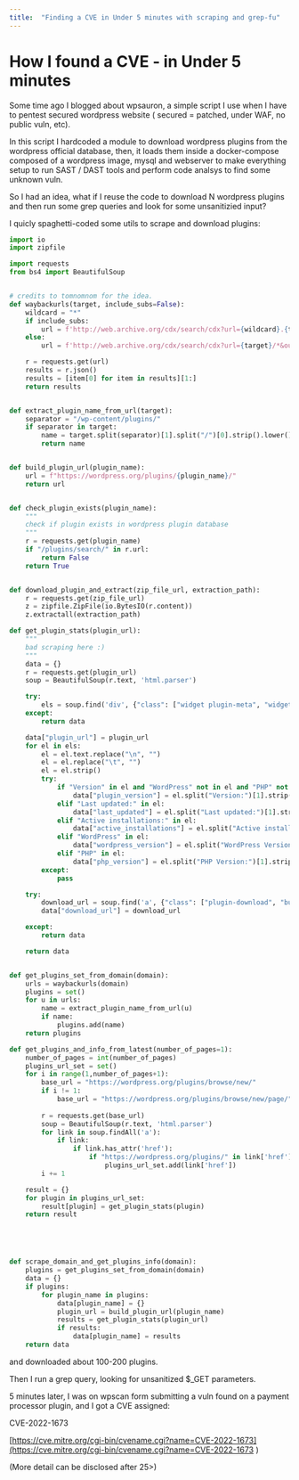 ```yaml
---
title:  "Finding a CVE in Under 5 minutes with scraping and grep-fu"
---
```

# How I found a CVE -  in Under 5 minutes


Some time ago I blogged about wpsauron, a simple script I use when I have to pentest secured wordpress website ( secured = patched, under WAF, no public vuln, etc). 


In this script I hardcoded a module to download wordpress plugins from the wordpress official database, then, it loads them inside a docker-compose composed of a wordpress image, mysql and webserver to make everything setup to run SAST / DAST tools and perform code analsys to find some unknown vuln.  



So I had an idea, what if I reuse the code to download N wordpress plugins and then run some grep queries and look for some unsanitizied input?

I quicly spaghetti-coded some utils to scrape and download plugins:

```python
import io
import zipfile

import requests
from bs4 import BeautifulSoup


# credits to tomnomnom for the idea.
def waybackurls(target, include_subs=False):
    wildcard = "*"
    if include_subs:
        url = f'http://web.archive.org/cdx/search/cdx?url={wildcard}.{target}/*&output=json&fl=original&collapse=urlkey'
    else:
        url = f'http://web.archive.org/cdx/search/cdx?url={target}/*&output=json&fl=original&collapse=urlkey'

    r = requests.get(url)
    results = r.json()
    results = [item[0] for item in results][1:]
    return results


def extract_plugin_name_from_url(target):
    separator = "/wp-content/plugins/"
    if separator in target:
        name = target.split(separator)[1].split("/")[0].strip().lower()
        return name


def build_plugin_url(plugin_name):
    url = f"https://wordpress.org/plugins/{plugin_name}/"
    return url


def check_plugin_exists(plugin_name):
    """
    check if plugin exists in wordpress plugin database
    """
    r = requests.get(plugin_name)
    if "/plugins/search/" in r.url:
        return False
    return True


def download_plugin_and_extract(zip_file_url, extraction_path):
    r = requests.get(zip_file_url)
    z = zipfile.ZipFile(io.BytesIO(r.content))
    z.extractall(extraction_path)

def get_plugin_stats(plugin_url):
    """
    bad scraping here :)
    """
    data = {}
    r = requests.get(plugin_url)
    soup = BeautifulSoup(r.text, 'html.parser')

    try:
        els = soup.find('div', {"class": ["widget plugin-meta", "widget"]}).find("ul").findAll("li")
    except:
        return data

    data["plugin_url"] = plugin_url
    for el in els:
        el = el.text.replace("\n", "")
        el = el.replace("\t", "")
        el = el.strip()
        try:
            if "Version" in el and "WordPress" not in el and "PHP" not in el:
                data["plugin_version"] = el.split("Version:")[1].strip()
            elif "Last updated:" in el:
                data["last_updated"] = el.split("Last updated:")[1].strip()
            elif "Active installations:" in el:
                data["active_installations"] = el.split("Active installations:")[1].strip()
            elif "WordPress" in el:
                data["wordpress_version"] = el.split("WordPress Version:")[1].strip()
            elif "PHP" in el:
                data["php_version"] = el.split("PHP Version:")[1].strip()
        except:
            pass

    try:
        download_url = soup.find('a', {"class": ["plugin-download", "button", "download-button", "button-large"]})["href"]
        data["download_url"] = download_url

    except:
        return data

    return data


def get_plugins_set_from_domain(domain):
    urls = waybackurls(domain)
    plugins = set()
    for u in urls:
        name = extract_plugin_name_from_url(u)
        if name:
            plugins.add(name)
    return plugins

def get_plugins_and_info_from_latest(number_of_pages=1): 
    number_of_pages = int(number_of_pages)
    plugins_url_set = set()
    for i in range(1,number_of_pages+1):
        base_url = "https://wordpress.org/plugins/browse/new/"
        if i != 1:
            base_url = "https://wordpress.org/plugins/browse/new/page/" + str(i) + "/"
    
        r = requests.get(base_url)
        soup = BeautifulSoup(r.text, 'html.parser')
        for link in soup.findAll('a'):
            if link:
                if link.has_attr('href'):
                    if "https://wordpress.org/plugins/" in link['href']:
                        plugins_url_set.add(link['href'])
        i += 1 

    result = {}
    for plugin in plugins_url_set:
        result[plugin] = get_plugin_stats(plugin)
    return result





def scrape_domain_and_get_plugins_info(domain):
    plugins = get_plugins_set_from_domain(domain)
    data = {}
    if plugins:
        for plugin_name in plugins:
            data[plugin_name] = {}
            plugin_url = build_plugin_url(plugin_name)
            results = get_plugin_stats(plugin_url)
            if results:
                data[plugin_name] = results
    return data

```


and downloaded about 100-200 plugins. 


Then I run a grep query, looking for unsanitized $_GET parameters. 


 5 minutes later, I was on wpscan form submitting a vuln found on a payment processor plugin, and I got a CVE assigned:

 CVE-2022-1673

[https://cve.mitre.org/cgi-bin/cvename.cgi?name=CVE-2022-1673](https://cve.mitre.org/cgi-bin/cvename.cgi?name=CVE-2022-1673
)


 (More detail can be disclosed after 25>)